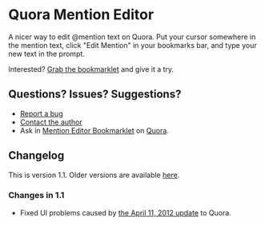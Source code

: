 # Quora Mention Editor

A nicer way to edit @mention text on Quora. Put your cursor somewhere in the mention text, click "Edit Mention" in your bookmarks bar, and type your new text in the prompt.

Interested? [Grab the bookmarklet](http://bochkariov.com/quora/edit-mentions) and give it a try.

## Questions? Issues? Suggestions?
* [Report a bug](http://bochkariov.com/quora/edit-mentions/bugs)
* [Contact the author](http://quora.com/Bulat-Bochkariov)
* Ask in [Mention Editor Bookmarklet](http://quora.com/Mention-Editor-Bookmarklet) on [Quora](http://quora.com).

## Changelog
This is version 1.1. Older versions are available [here](https://github.com/bulatb/quora-mention-editor/tags).

### Changes in 1.1
* Fixed UI problems caused by [the April 11, 2012 update](http://www.quora.com/productupdates/Launch-of-redesigned-header) to Quora.